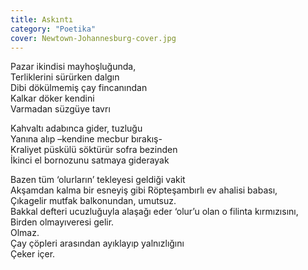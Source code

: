 ```yaml
---
title: Askıntı
category: "Poetika"
cover: Newtown-Johannesburg-cover.jpg
---
```


Pazar ikindisi mayhoşluğunda,<br/>
Terliklerini sürürken dalgın<br/>
Dibi dökülmemiş çay fincanından<br/>
Kalkar döker kendini<br/>
Varmadan süzgüye tavrı<br/>

Kahvaltı adabınca gider, tuzluğu<br/>
Yanına alıp –kendine mecbur bırakış-<br/>
Kraliyet püskülü söktürür sofra bezinden<br/>
İkinci el bornozunu satmaya giderayak<br/>

Bazen tüm ‘olurların’ tekleyesi geldiği vakit<br/>
Akşamdan kalma bir esneyiş gibi Röpteşambırlı ev ahalisi babası,<br/>
Çıkagelir mutfak balkonundan, umutsuz.<br/>
Bakkal defteri ucuzluğuyla alaşağı eder ‘olur’u olan o filinta kırmızısını,<br/>
Birden olmayıveresi gelir.<br/>
Olmaz.<br/>
Çay çöpleri arasından ayıklayıp yalnızlığını<br/>
Çeker içer.<br/>
